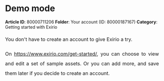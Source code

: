 # Demo mode

**Article ID**: 80000711206
**Folder**: Your account (ID: 80000187167)
**Category**: Getting started with Exirio

<p style="box-sizing: border-box; margin-bottom: 0px; margin-left: 0in; font-size: 16px; line-height: 32px; word-break: normal; overflow-wrap: break-word; text-align: justify;"><span dir="ltr" style="box-sizing: border-box; font-size: 16px; line-height: 32px;">You don't have to create an account to give Exirio a try. </span></p><p style="box-sizing: border-box; margin-bottom: 0px; margin-left: 0in; font-size: 16px; line-height: 32px; word-break: normal; overflow-wrap: break-word; text-align: justify;"><span dir="ltr" style="box-sizing: border-box; font-size: 16px; line-height: 32px;">On <a href="https://www.exirio.com/get-started/">https://www.exirio.com/get-started/</a>, you can choose to view and edit a set of sample assets. Or you can add more, and save them later if you decide to create an account. </span></p><p style="box-sizing: border-box; margin-bottom: 0px; margin-left: 0px; font-size: 13px; line-height: 18px; word-break: normal; overflow-wrap: break-word;"><br style="box-sizing: border-box;"></p><div class="attachment-thumb ember-view" style="box-sizing: border-box; word-break: normal; overflow-wrap: break-word; font-size: 13px; line-height: 18px; color: rgb(24, 50, 71); font-family: -apple-system, system-ui, "Segoe UI", Roboto, "Helvetica Neue", Arial, sans-serif; font-weight: 400; text-align: start; text-indent: 0px;"><br class="Apple-interchange-newline"></div>